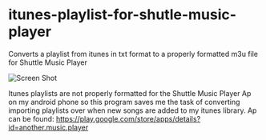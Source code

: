 # itunes-playlist-for-shutle-music-player
Converts a playlist from itunes in txt format to a properly formatted m3u file for Shuttle Music Player

![Screen Shot](https://github.com/joezhang2/itunes-playlist-for-shutle-music-player/blob/master/Screen%20Shot.jpg "Optional Title")

Itunes playlists are not properly formatted for the Shuttle Music Player Ap on my android phone so this program saves me the task of converting importing playlists over when new songs are added to my itunes library. 
Ap can be found: https://play.google.com/store/apps/details?id=another.music.player
